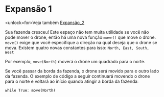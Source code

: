 # Expansão 1
<unlock=for>Veja também [Expansão_2](docs/unlocks/expand_2.md)

</unlock>Sua fazenda cresceu! Este espaço não tem muita utilidade se você não pode mover o drone, então há uma nova função `move()` que move o drone. `move()` exige que você especifique a direção na qual deseja que o drone se mova. Existem quatro novas constantes para isso: `North, East, South, West`

Por exemplo, `move(North)` moverá o drone um quadrado para o norte.

Se você passar da borda da fazenda, o drone será movido para o outro lado da fazenda.
O exemplo de código a seguir continuará movendo o drone para o norte e voltará ao início quando atingir a borda da fazenda:

`while True:
	move(North)`
